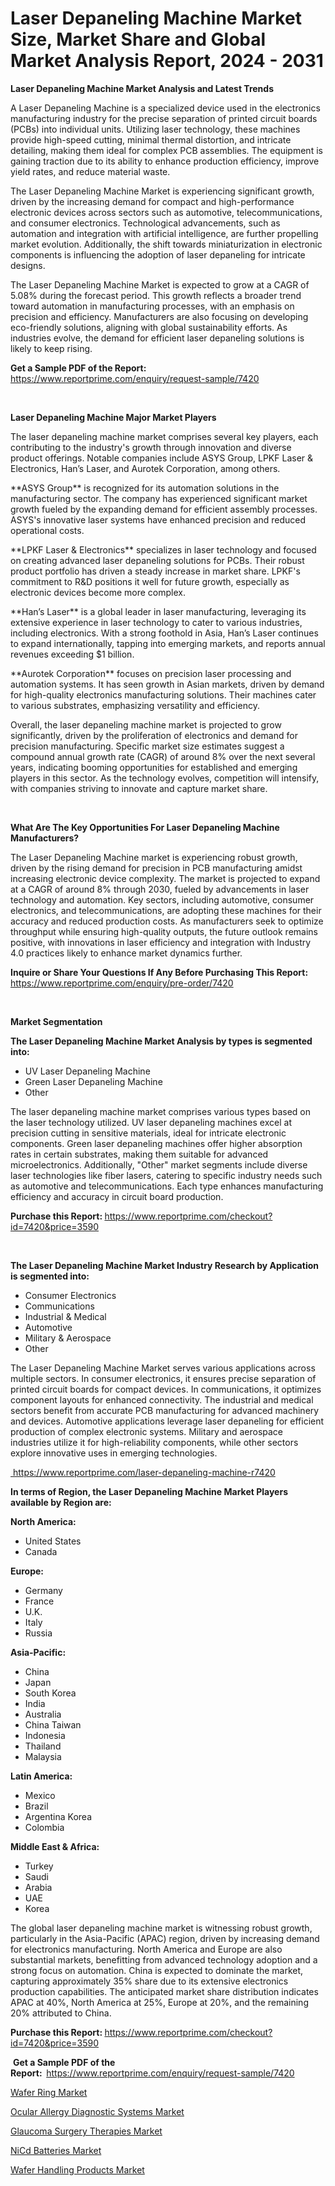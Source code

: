 <p><h1>Laser Depaneling Machine Market Size, Market Share and Global Market Analysis Report, 2024 - 2031</h1></p><p><strong>Laser Depaneling Machine Market Analysis and Latest Trends</strong></p>
<p><p>A Laser Depaneling Machine is a specialized device used in the electronics manufacturing industry for the precise separation of printed circuit boards (PCBs) into individual units. Utilizing laser technology, these machines provide high-speed cutting, minimal thermal distortion, and intricate detailing, making them ideal for complex PCB assemblies. The equipment is gaining traction due to its ability to enhance production efficiency, improve yield rates, and reduce material waste.</p><p>The Laser Depaneling Machine Market is experiencing significant growth, driven by the increasing demand for compact and high-performance electronic devices across sectors such as automotive, telecommunications, and consumer electronics. Technological advancements, such as automation and integration with artificial intelligence, are further propelling market evolution. Additionally, the shift towards miniaturization in electronic components is influencing the adoption of laser depaneling for intricate designs.</p><p>The Laser Depaneling Machine Market is expected to grow at a CAGR of 5.08% during the forecast period. This growth reflects a broader trend toward automation in manufacturing processes, with an emphasis on precision and efficiency. Manufacturers are also focusing on developing eco-friendly solutions, aligning with global sustainability efforts. As industries evolve, the demand for efficient laser depaneling solutions is likely to keep rising.</p></p>
<p><strong>Get a Sample PDF of the Report:&nbsp;</strong> <a href="https://www.reportprime.com/enquiry/request-sample/7420?utm_campaign=1167&utm_medium=2&utm_source=Github&utm_content=ia&utm_term=25112024&utm_id=laser-depaneling-machine">https://www.reportprime.com/enquiry/request-sample/7420</a></p>
<p>&nbsp;</p>
<p><strong>Laser Depaneling Machine Major Market Players</strong></p>
<p><p>The laser depaneling machine market comprises several key players, each contributing to the industry's growth through innovation and diverse product offerings. Notable companies include ASYS Group, LPKF Laser & Electronics, Han’s Laser, and Aurotek Corporation, among others.</p><p>**ASYS Group** is recognized for its automation solutions in the manufacturing sector. The company has experienced significant market growth fueled by the expanding demand for efficient assembly processes. ASYS's innovative laser systems have enhanced precision and reduced operational costs.</p><p>**LPKF Laser & Electronics** specializes in laser technology and focused on creating advanced laser depaneling solutions for PCBs. Their robust product portfolio has driven a steady increase in market share. LPKF's commitment to R&D positions it well for future growth, especially as electronic devices become more complex.</p><p>**Han’s Laser** is a global leader in laser manufacturing, leveraging its extensive experience in laser technology to cater to various industries, including electronics. With a strong foothold in Asia, Han’s Laser continues to expand internationally, tapping into emerging markets, and reports annual revenues exceeding $1 billion.</p><p>**Aurotek Corporation** focuses on precision laser processing and automation systems. It has seen growth in Asian markets, driven by demand for high-quality electronics manufacturing solutions. Their machines cater to various substrates, emphasizing versatility and efficiency.</p><p>Overall, the laser depaneling machine market is projected to grow significantly, driven by the proliferation of electronics and demand for precision manufacturing. Specific market size estimates suggest a compound annual growth rate (CAGR) of around 8% over the next several years, indicating booming opportunities for established and emerging players in this sector. As the technology evolves, competition will intensify, with companies striving to innovate and capture market share.</p></p>
<p>&nbsp;</p>
<p><strong>What Are The Key Opportunities For Laser Depaneling Machine Manufacturers?</strong></p>
<p><p>The Laser Depaneling Machine market is experiencing robust growth, driven by the rising demand for precision in PCB manufacturing amidst increasing electronic device complexity. The market is projected to expand at a CAGR of around 8% through 2030, fueled by advancements in laser technology and automation. Key sectors, including automotive, consumer electronics, and telecommunications, are adopting these machines for their accuracy and reduced production costs. As manufacturers seek to optimize throughput while ensuring high-quality outputs, the future outlook remains positive, with innovations in laser efficiency and integration with Industry 4.0 practices likely to enhance market dynamics further.</p></p>
<p><strong>Inquire or Share Your Questions If Any Before Purchasing This Report:</strong> <a href="https://www.reportprime.com/enquiry/pre-order/7420?utm_campaign=1167&utm_medium=2&utm_source=Github&utm_content=ia&utm_term=25112024&utm_id=laser-depaneling-machine">https://www.reportprime.com/enquiry/pre-order/7420</a></p>
<p>&nbsp;</p>
<p><strong>Market Segmentation</strong></p>
<p><strong>The Laser Depaneling Machine Market Analysis by types is segmented into:</strong></p>
<p><ul><li>UV Laser Depaneling Machine</li><li>Green Laser Depaneling Machine</li><li>Other</li></ul></p>
<p><p>The laser depaneling machine market comprises various types based on the laser technology utilized. UV laser depaneling machines excel at precision cutting in sensitive materials, ideal for intricate electronic components. Green laser depaneling machines offer higher absorption rates in certain substrates, making them suitable for advanced microelectronics. Additionally, "Other" market segments include diverse laser technologies like fiber lasers, catering to specific industry needs such as automotive and telecommunications. Each type enhances manufacturing efficiency and accuracy in circuit board production.</p></p>
<p><strong>Purchase this Report:&nbsp;</strong><a href="https://www.reportprime.com/checkout?id=7420&price=3590&utm_campaign=1167&utm_medium=2&utm_source=Github&utm_content=ia&utm_term=25112024&utm_id=laser-depaneling-machine">https://www.reportprime.com/checkout?id=7420&price=3590</a></p>
<p>&nbsp;</p>
<p><strong>The Laser Depaneling Machine Market Industry Research by Application is segmented into:</strong></p>
<p><ul><li>Consumer Electronics</li><li>Communications</li><li>Industrial & Medical</li><li>Automotive</li><li>Military & Aerospace</li><li>Other</li></ul></p>
<p><p>The Laser Depaneling Machine Market serves various applications across multiple sectors. In consumer electronics, it ensures precise separation of printed circuit boards for compact devices. In communications, it optimizes component layouts for enhanced connectivity. The industrial and medical sectors benefit from accurate PCB manufacturing for advanced machinery and devices. Automotive applications leverage laser depaneling for efficient production of complex electronic systems. Military and aerospace industries utilize it for high-reliability components, while other sectors explore innovative uses in emerging technologies.</p></p>
<p><a href="https://www.reportprime.com/laser-depaneling-machine-r7420?utm_campaign=1167&utm_medium=2&utm_source=Github&utm_content=ia&utm_term=25112024&utm_id=laser-depaneling-machine">&nbsp;https://www.reportprime.com/laser-depaneling-machine-r7420</a></p>
<p><strong>In terms of Region, the Laser Depaneling Machine Market Players available by Region are:</strong></p>
<p>
    <p> <strong> North America: </strong>
        <ul>
            <li>United States</li>
            <li>Canada</li>
        </ul>
        </p> 
    <p> <strong> Europe: </strong>
        <ul>
            <li>Germany</li>
            <li>France</li>
            <li>U.K.</li>
            <li>Italy</li>
            <li>Russia</li>
        </ul>
        </p> 
    <p> <strong> Asia-Pacific: </strong>
        <ul>
            <li>China</li>
            <li>Japan</li>
            <li>South Korea</li>
            <li>India</li>
            <li>Australia</li>
            <li>China Taiwan</li>
            <li>Indonesia</li>
            <li>Thailand</li>
            <li>Malaysia</li>
        </ul>
        </p> 
    <p> <strong> Latin America: </strong>
        <ul>
            <li>Mexico</li>
            <li>Brazil</li>
            <li>Argentina Korea</li>
            <li>Colombia</li>
        </ul>
        </p> 
    <p> <strong> Middle East & Africa: </strong>
        <ul>
            <li>Turkey</li>
            <li>Saudi</li>
            <li>Arabia</li>
            <li>UAE</li>
            <li>Korea</li>
        </ul>
    </p>
    </p>
<p><p>The global laser depaneling machine market is witnessing robust growth, particularly in the Asia-Pacific (APAC) region, driven by increasing demand for electronics manufacturing. North America and Europe are also substantial markets, benefitting from advanced technology adoption and a strong focus on automation. China is expected to dominate the market, capturing approximately 35% share due to its extensive electronics production capabilities. The anticipated market share distribution indicates APAC at 40%, North America at 25%, Europe at 20%, and the remaining 20% attributed to China.</p></p>
<p><strong>Purchase this Report: </strong><a href="https://www.reportprime.com/checkout?id=7420&price=3590&utm_campaign=1167&utm_medium=2&utm_source=Github&utm_content=ia&utm_term=25112024&utm_id=laser-depaneling-machine">https://www.reportprime.com/checkout?id=7420&price=3590</a></p>
<p>&nbsp;<strong>Get a Sample PDF of the Report:&nbsp;&nbsp;</strong><a href="https://www.reportprime.com/enquiry/request-sample/7420?utm_campaign=1167&utm_medium=2&utm_source=Github&utm_content=ia&utm_term=25112024&utm_id=laser-depaneling-machine">https://www.reportprime.com/enquiry/request-sample/7420</a></p>
<p><strong></strong></p>
<p><p><a href="https://www.linkedin.com/pulse/wafer-ring-market-size-share-growth-analysis-type-application-neejc?utm_campaign=1167&utm_medium=2&utm_source=Github&utm_content=ia&utm_term=25112024&utm_id=laser-depaneling-machine">Wafer Ring Market</a></p><p><a href="https://issuu.com/reportprime-2/docs/ocular-allergy-diagnostic-systems-m_c0b5d0bee94580?utm_campaign=1167&utm_medium=2&utm_source=Github&utm_content=ia&utm_term=25112024&utm_id=laser-depaneling-machine">Ocular Allergy Diagnostic Systems Market</a></p><p><a href="https://issuu.com/reportprime-2/docs/glaucoma-surgery-therapies-market-s_dafa6fde1f139b?utm_campaign=1167&utm_medium=2&utm_source=Github&utm_content=ia&utm_term=25112024&utm_id=laser-depaneling-machine">Glaucoma Surgery Therapies Market</a></p><p><a href="https://www.linkedin.com/pulse/global-perspectives-nicd-batteries-market-trends-forecast-2024-spssc?utm_campaign=1167&utm_medium=2&utm_source=Github&utm_content=ia&utm_term=25112024&utm_id=laser-depaneling-machine">NiCd Batteries Market</a></p><p><a href="https://www.linkedin.com/pulse/wafer-handling-products-market-size-share-analysis-growth-o1f1c?utm_campaign=1167&utm_medium=2&utm_source=Github&utm_content=ia&utm_term=25112024&utm_id=laser-depaneling-machine">Wafer Handling Products Market</a></p></p>